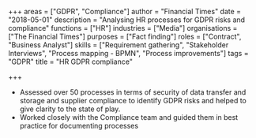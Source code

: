 +++
areas = ["GDPR", "Compliance"]
author = "Financial Times"
date = "2018-05-01"
description = "Analysing HR processes for GDPR risks and compliance"
functions = ["HR"]
industries = ["Media"]
organisations = ["The Financial Times"]
purposes = ["Fact finding"]
roles = ["Contract", "Business Analyst"]
skills = ["Requirement gathering", "Stakeholder Interviews", "Process mapping - BPMN", "Process improvements"]
tags = "GDPR"
title = "HR GDPR compliance"

+++
* Assessed over 50 processes in terms of security of data transfer and storage and supplier compliance to identify GDPR risks and helped to give clarity to the state of play.
* Worked closely with the Compliance team and guided them in best practice for documenting processes